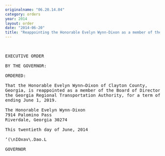 ```yaml
---
originalname: "06.20.14.04"
category: orders
year: 2014
layout: order
date: "2014-06-20"
title: "Reappointing the Honorable Evelyn Wynn-Dixon as a member of the Board of Directors of the Georgia Regional Transportation Authority"
---
```

<pre>
 

EXECUTIVE ORDER

BY THE GOVERNOR:

ORDERED:

That the Honorable Evelyn Wynn—Dixon of Clayton County,
Georgia, is reappointed as a member of the Board of Directors of
the Georgia Regional Transportation Authority, for a term of office
ending June 1, 2019.

The Honorable Evelyn Wynn-Dixon
7914 Palomino Pass
Riverdale, Georgia 30274

This twentieth day of June, 2014

‘(\nIOxav\.Dao.L

GOVERNOR

</pre>
